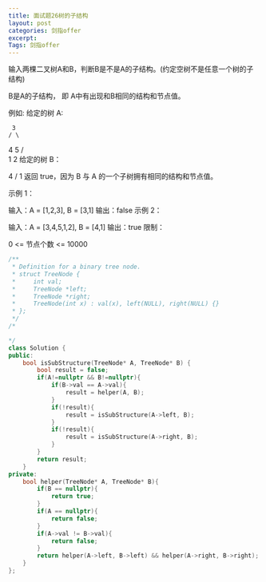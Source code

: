 ```yaml
---
title: 面试题26树的子结构
layout: post
categories: 剑指offer
excerpt: 
Tags: 剑指offer
---
```


输入两棵二叉树A和B，判断B是不是A的子结构。(约定空树不是任意一个树的子结构)

B是A的子结构， 即 A中有出现和B相同的结构和节点值。

例如:
给定的树 A:

     3
    / \
   4   5
  / \
 1   2
给定的树 B：

   4 
  /
 1
返回 true，因为 B 与 A 的一个子树拥有相同的结构和节点值。

示例 1：

输入：A = [1,2,3], B = [3,1]
输出：false
示例 2：

输入：A = [3,4,5,1,2], B = [4,1]
输出：true
限制：

0 <= 节点个数 <= 10000

```c++
/**
 * Definition for a binary tree node.
 * struct TreeNode {
 *     int val;
 *     TreeNode *left;
 *     TreeNode *right;
 *     TreeNode(int x) : val(x), left(NULL), right(NULL) {}
 * };
 */
/*

*/
class Solution {
public:
    bool isSubStructure(TreeNode* A, TreeNode* B) {
        bool result = false;
        if(A!=nullptr && B!=nullptr){
            if(B->val == A->val){
                result = helper(A, B);
            }
            if(!result){
                result = isSubStructure(A->left, B);
            }
            if(!result){
                result = isSubStructure(A->right, B);
            }   
        }
        return result;
    }
private:
    bool helper(TreeNode* A, TreeNode* B){
        if(B == nullptr){
            return true;
        }
        if(A == nullptr){
            return false;
        }
        if(A->val != B->val){
            return false;
        }
        return helper(A->left, B->left) && helper(A->right, B->right);
    }
};
```

